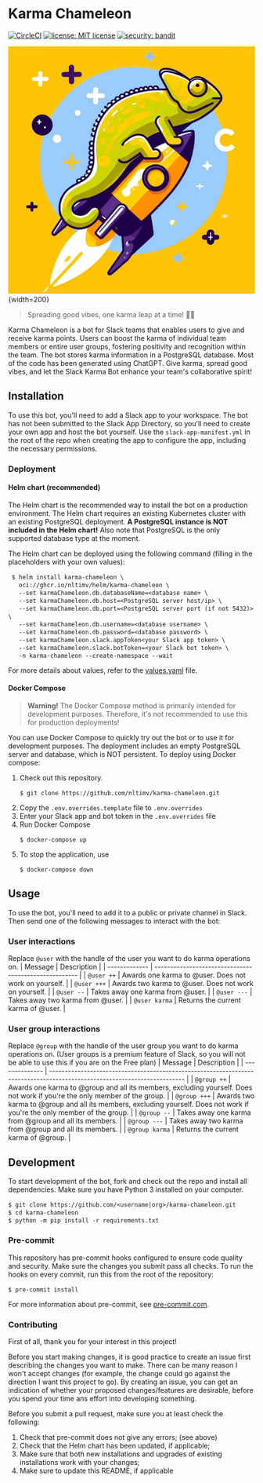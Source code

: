 # Karma Chameleon

[![CircleCI](https://dl.circleci.com/status-badge/img/gh/nltimv/karma-chameleon/tree/main.svg?style=shield)](https://dl.circleci.com/status-badge/redirect/gh/nltimv/karma-chameleon/tree/main) [![license: MIT license](https://img.shields.io/badge/license-MIT%20license-blue.svg)](LICENSE) [![security: bandit](https://img.shields.io/badge/security-bandit-yellow.svg)](https://github.com/PyCQA/bandit)

![Logo](assets/img/logo.jpg){width=200}

> Spreading good vibes, one karma leap at a time! 🦎✨

Karma Chameleon is a bot for Slack teams that enables users to give and receive karma points. Users can boost the karma of individual team members or entire user groups, fostering positivity and recognition within the team. The bot stores karma information in a PostgreSQL database. Most of the code has been generated using ChatGPT. Give karma, spread good vibes, and let the Slack Karma Bot enhance your team's collaborative spirit!

## Installation
To use this bot, you'll need to add a Slack app to your workspace. The bot has not been submitted to the Slack App Directory, so you'll need to create your own app and host the bot yourself. Use the `slack-app-manifest.yml` in the root of the repo when creating the app to configure the app, including the necessary permissions.

### Deployment
#### Helm chart (recommended)
The Helm chart is the recommended way to install the bot on a production environment. The Helm chart requires an existing Kubernetes cluster with an existing PostgreSQL deployment. **A PostgreSQL instance is NOT included in the Helm chart!** Also note that PostgreSQL is the only supported database type at the moment.

The Helm chart can be deployed using the following command (filling in the placeholders with your own values):
```
 $ helm install karma-chameleon \
   oci://ghcr.io/nltimv/helm/karma-chameleon \
   --set karmaChameleon.db.databaseName=<database name> \
   --set karmaChameleon.db.host=<PostgreSQL server host/ip> \
   --set karmaChameleon.db.port=<PostgreSQL server port (if not 5432)> \
   --set karmaChameleon.db.username=<database username> \
   --set karmaChameleon.db.password=<database password> \
   --set karmaChameleon.slack.appToken<your Slack app token> \
   --set karmaChameleon.slack.botToken=<your Slack bot token> \
   -n karma-chameleon --create-namespace --wait
```

For more details about values, refer to the [values.yaml](charts/karma-chameleon/values.yaml) file.

#### Docker Compose 
> **Warning!**
  The Docker Compose method is primarily intended for development purposes. Therefore, it's not recommended to use this for production deployments!

You can use Docker Compose to quickly try out the bot or to use it for development purposes. The deployment includes an empty PostgreSQL server and database, which is NOT persistent. To deploy using Docker compose:
  1. Check out this repository.
      ``` 
      $ git clone https://github.com/nltimv/karma-chameleon.git
      ```
  2. Copy the `.env.overrides.template` file to `.env.overrides`
  3. Enter your Slack app and bot token in the `.env.overrides` file
  4. Run Docker Compose
     ```
     $ docker-compose up
     ```
  5. To stop the application, use
     ```
     $ docker-compose down
     ```

## Usage
To use the bot, you'll need to add it to a public or private channel in Slack. Then send one of the following messages to interact with the bot:

### User interactions
Replace `@user` with the handle of the user you want to do karma operations on.
| Message       | Description                                           |
| ------------- | ----------------------------------------------------- |
| `@user ++`    | Awards one karma to @user. Does not work on yourself. |
| `@user +++`   | Awards two karma to @user. Does not work on yourself. |
| `@user --`    | Takes away one karma from @user.                      |
| `@user ---`   | Takes away two karma from @user.                      |
| `@user karma` | Returns the current karma of @user.                   |

### User group interactions
Replace `@group` with the handle of the user group you want to do karma operations on. (User groups is a premium feature of Slack, so you will not be able to use this if you are on the Free plan)
| Message        | Description                                                                                                               |
| -------------- | ------------------------------------------------------------------------------------------------------------------------- |
| `@group ++`    | Awards one karma to @group and all its members, excluding yourself. Does not work if you're the only member of the group. |
| `@group +++`   | Awards two karma to @group and all its members, excluding yourself. Does not work if you're the only member of the group. |
| `@group --`    | Takes away one karma from @group and all its members.                                                                     |
| `@group ---`   | Takes away two karma from @group and all its members.                                                                     |
| `@group karma` | Returns the current karma of @group.                                                                                      |

## Development

To start development of the bot, fork and check out the repo and install all dependencies. Make sure you have Python 3 installed on your computer.

```
$ git clone https://github.com/<username|org>/karma-chameleon.git
$ cd karma-chameleon
$ python -m pip install -r requirements.txt
```

### Pre-commit

This repository has pre-commit hooks configured to ensure code quality and security. Make sure the changes you submit pass all checks. To run the hooks on every commit, run this from the root of the repository:
```
$ pre-commit install
```
For more information about pre-commit, see [pre-commit.com](https://pre-commit.com/).

### Contributing

First of all, thank you for your interest in this project!

Before you start making changes, it is good practice to create an issue first describing the changes you want to make. There can be many reason I won't accept changes (for example, the change could go against the direction I want this project to go). By creating an issue, you can get an indication of whether your proposed changes/features are desirable, before you spend your time ans effort into developing something.

Before you submit a pull request, make sure you at least check the following:
 1. Check that pre-commit does not give any errors; (see above)
 2. Check that the Helm chart has been updated, if applicable;
 3. Make sure that both new installations and upgrades of existing installations work with your changes;
 4. Make sure to update this README, if applicable